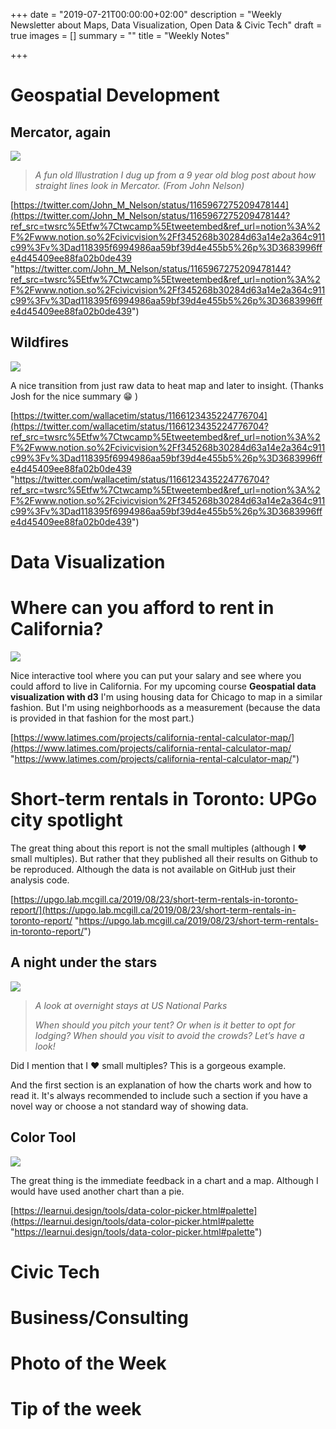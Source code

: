 +++
date = "2019-07-21T00:00:00+02:00"
description = "Weekly Newsletter about Maps, Data Visualization, Open Data & Civic Tech"
draft = true
images = []
summary = ""
title = "Weekly Notes"

+++
# Geospatial Development

## Mercator, again

![](https://res.cloudinary.com/civicvision/image/upload/f_auto,q_auto,w_auto,dpr_auto,c_limit/milafrerichs.com/newsletter/data-viz/mercator-line.png)

> _A fun old Illustration I dug up from a 9 year old blog post about how straight lines look in Mercator. (From John Nelson)_

[https://twitter.com/John_M_Nelson/status/1165967275209478144](https://twitter.com/John_M_Nelson/status/1165967275209478144?ref_src=twsrc%5Etfw%7Ctwcamp%5Etweetembed&ref_url=notion%3A%2F%2Fwww.notion.so%2Fcivicvision%2Ff345268b30284d63a14e2a364c911c99%3Fv%3Dad118395f6994986aa59bf39d4e455b5%26p%3D3683996ffe4d45409ee88fa02b0de439 "https://twitter.com/John_M_Nelson/status/1165967275209478144?ref_src=twsrc%5Etfw%7Ctwcamp%5Etweetembed&ref_url=notion%3A%2F%2Fwww.notion.so%2Fcivicvision%2Ff345268b30284d63a14e2a364c911c99%3Fv%3Dad118395f6994986aa59bf39d4e455b5%26p%3D3683996ffe4d45409ee88fa02b0de439")

## Wildfires 

![](https://res.cloudinary.com/civicvision/image/upload/f_auto,q_auto,w_auto,dpr_auto,c_limit/milafrerichs.com/newsletter/data-viz/wildfires-amazonas.gif)

A nice transition from just raw data to heat map and later to insight. (Thanks Josh for the nice summary 😁 )

[https://twitter.com/wallacetim/status/1166123435224776704](https://twitter.com/wallacetim/status/1166123435224776704?ref_src=twsrc%5Etfw%7Ctwcamp%5Etweetembed&ref_url=notion%3A%2F%2Fwww.notion.so%2Fcivicvision%2Ff345268b30284d63a14e2a364c911c99%3Fv%3Dad118395f6994986aa59bf39d4e455b5%26p%3D3683996ffe4d45409ee88fa02b0de439 "https://twitter.com/wallacetim/status/1166123435224776704?ref_src=twsrc%5Etfw%7Ctwcamp%5Etweetembed&ref_url=notion%3A%2F%2Fwww.notion.so%2Fcivicvision%2Ff345268b30284d63a14e2a364c911c99%3Fv%3Dad118395f6994986aa59bf39d4e455b5%26p%3D3683996ffe4d45409ee88fa02b0de439")

# Data Visualization

# Where can you afford to rent in California?

![](https://res.cloudinary.com/civicvision/image/upload/f_auto,q_auto,w_auto,dpr_auto,c_limit/milafrerichs.com/newsletter/data-viz/rent-california-latimes.png)

Nice interactive tool where you can put your salary and see where you could afford to live in California. For my upcoming course **Geospatial data visualization with d3** I'm using housing data for Chicago to map in a similar fashion. But I'm using neighborhoods as a measurement (because the data is provided in that fashion for the most part.) 

[https://www.latimes.com/projects/california-rental-calculator-map/](https://www.latimes.com/projects/california-rental-calculator-map/ "https://www.latimes.com/projects/california-rental-calculator-map/")

# Short-term rentals in Toronto: UPGo city spotlight

The great thing about this report is not the small multiples (although I ❤️  small multiples). But rather that they published all their results on Github to be reproduced. Although the data is not available on GitHub just their analysis code. 

[https://upgo.lab.mcgill.ca/2019/08/23/short-term-rentals-in-toronto-report/](https://upgo.lab.mcgill.ca/2019/08/23/short-term-rentals-in-toronto-report/ "https://upgo.lab.mcgill.ca/2019/08/23/short-term-rentals-in-toronto-report/")

## A night under the stars

![](https://res.cloudinary.com/civicvision/image/upload/f_auto,q_auto,w_auto,dpr_auto,c_limit/milafrerichs.com/newsletter/data-viz/night-under-stars.png)

> _A look at overnight stays at US National Parks_
>
> _When should you pitch your tent? Or when is it better to opt for lodging? When should you visit to avoid the crowds? Let’s have a look!_

Did I mention that I ❤️ small multiples? This is a gorgeous example. 

And the first section is an explanation of how the charts work and how to read it. It's always recommended to include such a section if you have a novel way or choose a not standard way of showing data. 

## Color Tool

![](https://res.cloudinary.com/civicvision/image/upload/f_auto,q_auto,w_auto,dpr_auto,c_limit/milafrerichs.com/newsletter/data-viz/color-tool.png)

The great thing is the immediate feedback in a chart and a map. Although I would have used another chart than a pie. 

[https://learnui.design/tools/data-color-picker.html#palette](https://learnui.design/tools/data-color-picker.html#palette "https://learnui.design/tools/data-color-picker.html#palette")

# Civic Tech

# Business/Consulting

# Photo of the Week

# Tip of the week

<div class="rm-area-end-of-content"></div>